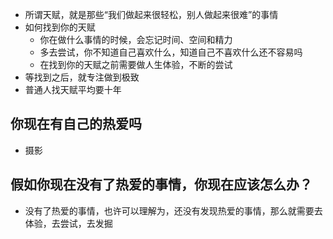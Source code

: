 - 所谓天赋，就是那些“我们做起来很轻松，别人做起来很难”的事情
- 如何找到你的天赋
  - 你在做什么事情的时候，会忘记时间、空间和精力
  - 多去尝试，你不知道自己喜欢什么，知道自己不喜欢什么还不容易吗
  - 在找到你的天赋之前需要做人生体验，不断的尝试
- 等找到之后，就专注做到极致
- 普通人找天赋平均要十年

## 你现在有自己的热爱吗
- 摄影

## 假如你现在没有了热爱的事情，你现在应该怎么办？
- 没有了热爱的事情，也许可以理解为，还没有发现热爱的事情，那么就需要去体验，去尝试，去发掘